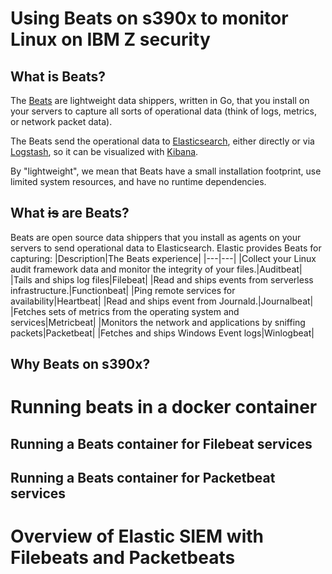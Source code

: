 # Using Beats on s390x to monitor Linux on IBM Z security

## What is Beats?

The [Beats](https://www.elastic.co/beats/) are lightweight data shippers, written in Go, that you install on your servers to capture all sorts of operational data (think of logs, metrics, or network packet data). 

The Beats send the operational data to [Elasticsearch](https://www.elastic.co/enterprise-search), either directly or via [Logstash](https://www.elastic.co/logstash), so it can be visualized with [Kibana](https://www.elastic.co/kibana).

By "lightweight", we mean that Beats have a small installation footprint, use limited system resources, and have no runtime dependencies.

## What ~~is~~ are Beats?

Beats are open source data shippers that you install as agents on your servers to send operational data to Elasticsearch. 
Elastic provides Beats for capturing:
|Description|The Beats experience|
|---|---|
|Collect your Linux audit framework data and monitor the integrity of your files.|Auditbeat|
|Tails and ships log files|Filebeat|
|Read and ships events from serverless infrastructure.|Functionbeat|
|Ping remote services for availability|Heartbeat|
|Read and ships event from Journald.|Journalbeat|
|Fetches sets of metrics from the operating system and services|Metricbeat|
|Monitors the network and applications by sniffing packets|Packetbeat|
|Fetches and ships Windows Event logs|Winlogbeat|

## Why Beats on s390x?



# Running beats in a docker container

## Running a Beats container for Filebeat services

## Running a Beats container for Packetbeat services

# Overview of Elastic SIEM with Filebeats and Packetbeats
